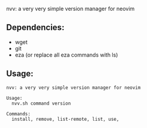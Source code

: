 nvv: a very very simple version manager for neovim

## Dependencies:
- wget
- git
- eza (or replace all eza commands with ls)

## Usage:
```
nvv: a very very simple version manager for neovim

Usage:
  nvv.sh command version

Commands:
  install, remove, list-remote, list, use,
```
